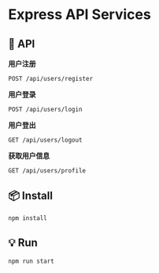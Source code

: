# Express API Services

## 💼 API

**用户注册**
```
POST /api/users/register
```
**用户登录**

```
POST /api/users/login
```
**用户登出**

```
GET /api/users/logout
```
**获取用户信息**

```
GET /api/users/profile
```

## 📦 Install

```bash
npm install
```

## 💡 Run

```bash
npm run start
```